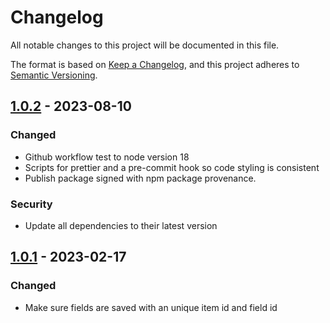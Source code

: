 # Changelog
All notable changes to this project will be documented in this file.

The format is based on [Keep a Changelog](https://keepachangelog.com/en/1.1.0/),
and this project adheres to [Semantic Versioning](https://semver.org/spec/v2.0.0.html).

## [1.0.2] - 2023-08-10
### Changed
- Github workflow test to node version 18
- Scripts for prettier and a pre-commit hook so code styling is consistent
- Publish package signed with npm package provenance.
### Security
- Update all dependencies to their latest version

## [1.0.1] - 2023-02-17
### Changed
- Make sure fields are saved with an unique item id and field id

[1.0.2]: https://github.com/voorhoede/datocms-plugin-chat-gpt/compare/v1.0.1...v1.0.2
[1.0.1]: https://github.com/voorhoede/datocms-plugin-json-table/compare/v1.0.0...v1.0.1
